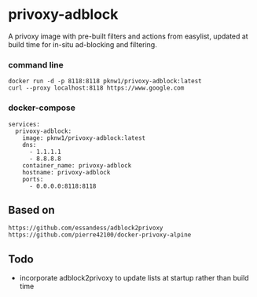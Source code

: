 # privoxy-adblock

A privoxy image with pre-built filters and actions from easylist, updated at build time for in-situ ad-blocking and filtering.


### command line
```
docker run -d -p 8118:8118 pknw1/privoxy-adblock:latest
curl --proxy localhost:8118 https://www.google.com
```

### docker-compose
```
services:
  privoxy-adblock:
    image: pknw1/privoxy-adblock:latest
    dns:
      - 1.1.1.1
      - 8.8.8.8
    container_name: privoxy-adblock
    hostname: privoxy-adblock
    ports:
      - 0.0.0.0:8118:8118
```

## Based on 
```
https://github.com/essandess/adblock2privoxy
https://github.com/pierre42100/docker-privoxy-alpine
```

## Todo
- incorporate adblock2privoxy to update lists at startup rather than build time
